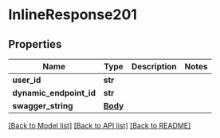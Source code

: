 # InlineResponse201

## Properties
Name | Type | Description | Notes
------------ | ------------- | ------------- | -------------
**user_id** | **str** |  | 
**dynamic_endpoint_id** | **str** |  | 
**swagger_string** | [**Body**](Body.md) |  | 

[[Back to Model list]](../README.md#documentation-for-models) [[Back to API list]](../README.md#documentation-for-api-endpoints) [[Back to README]](../README.md)



